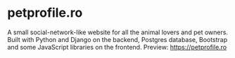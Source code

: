 # petprofile.ro
A small social-network-like website for all the animal lovers and pet owners.  Built with Python and Django on the backend, Postgres database, Bootstrap and some JavaScript libraries on the frontend.
Preview: https://petprofile.ro
